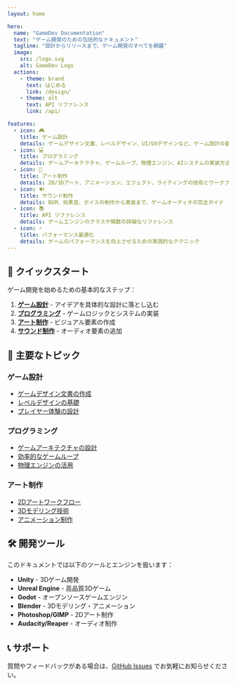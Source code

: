 ```yaml
---
layout: home

hero:
  name: "GameDev Documentation"
  text: "ゲーム開発のための包括的なドキュメント"
  tagline: "設計からリリースまで、ゲーム開発のすべてを網羅"
  image:
    src: /logo.svg
    alt: GameDev Logo
  actions:
    - theme: brand
      text: はじめる
      link: /design/
    - theme: alt
      text: API リファレンス
      link: /api/

features:
  - icon: 🎮
    title: ゲーム設計
    details: ゲームデザイン文書、レベルデザイン、UI/UXデザインなど、ゲーム設計の基礎から応用まで
  - icon: 💻
    title: プログラミング
    details: ゲームアーキテクチャ、ゲームループ、物理エンジン、AIシステムの実装方法
  - icon: 🎨
    title: アート制作
    details: 2D/3Dアート、アニメーション、エフェクト、ライティングの技術とワークフロー
  - icon: 🔊
    title: サウンド制作
    details: BGM、効果音、ボイスの制作から実装まで、ゲームオーディオの完全ガイド
  - icon: 📚
    title: API リファレンス
    details: ゲームエンジンのクラスや関数の詳細なリファレンス
  - icon: ⚡
    title: パフォーマンス最適化
    details: ゲームのパフォーマンスを向上させるための実践的なテクニック
---
```


## 🚀 クイックスタート

ゲーム開発を始めるための基本的なステップ：

1. **[ゲーム設計](/design/)** - アイデアを具体的な設計に落とし込む
2. **[プログラミング](/programming/)** - ゲームロジックとシステムの実装
3. **[アート制作](/art/)** - ビジュアル要素の作成
4. **[サウンド制作](/sound/)** - オーディオ要素の追加

## 📖 主要なトピック

### ゲーム設計
- [ゲームデザイン文書の作成](/design/game-design-document)
- [レベルデザインの基礎](/design/level-design)
- [プレイヤー体験の設計](/design/ui-ux-design)

### プログラミング
- [ゲームアーキテクチャの設計](/programming/architecture)
- [効率的なゲームループ](/programming/game-loop)
- [物理エンジンの活用](/programming/physics)

### アート制作
- [2Dアートワークフロー](/art/2d-art)
- [3Dモデリング技術](/art/3d-modeling)
- [アニメーション制作](/art/animation)

## 🛠️ 開発ツール

このドキュメントでは以下のツールとエンジンを扱います：

- **Unity** - 3Dゲーム開発
- **Unreal Engine** - 高品質3Dゲーム
- **Godot** - オープンソースゲームエンジン
- **Blender** - 3Dモデリング・アニメーション
- **Photoshop/GIMP** - 2Dアート制作
- **Audacity/Reaper** - オーディオ制作

## 📞 サポート

質問やフィードバックがある場合は、[GitHub Issues](https://github.com/testkun08080/test-vitepress/issues) でお気軽にお知らせください。
